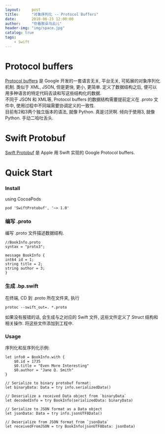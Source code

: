 ```yaml
---
layout:     post
title:      "对象序列化 -- Protocol Buffers"
date:       2018-06-23 12:00:00
author:     "你看那朵乌云儿"
header-img: "img/space.jpg"
catalog: true
tags:
    - Swift
---
```


# Protocol buffers 

[Protocol buffers](https://developers.google.com/protocol-buffers/) 是 Google 开发的一套语言无关, 平台无关, 可拓展的对象序列化机制. 类似于 XML, JSON, 但是更快, 更小, 更简单. 定义了数据结构之后, 便可以用多种语言的特定代码去读和写这些结构化的数据.  
不同于 JSON 和 XML等, Protocol buffers 的数据结构需要提前定义在 .proto 文件中, 使用过程中不同端需要协调定义的一致性.  
目前有2和3两个独立版本的语法, 就像 Python. 真是讨厌啊. 倾向于使用3, 就像 Python. 手动二哈吐舌头.

# Swift Protobuf

[Swift Protobuf](https://github.com/apple/swift-protobuf) 是 Apple 用 Swift 实现的 Google Protocol buffers.  

# Quick Start

### Install

using CocoaPods

	pod 'SwiftProtobuf', '~> 1.0'
	

### 编写 .proto

编写 .proto 文件描述数据结构.  

	//BookInfo.proto
	syntax = "proto3";

	message BookInfo {
	int64 id = 1;
	string title = 2;
	string author = 3;
	}

### 生成 .bp.swift

在终端, CD 到 .proto 所在文件夹, 执行

	protoc --swift_out=. *.proto
	
如果没有报错的话, 会生成与之对应的 Swift 文件, 这些文件定义了 Struct 结构和相关操作. 将这些文件添加到工程中.

### Usage

序列化和反序列化示例:

	let info0 = BookInfo.with {
		$0.id = 1735
		$0.title = "Even More Interesting"
		$0.author = "Jane Q. Smith"
	}

	// Serialize to binary protobuf format:
	let binaryData: Data = try info.serializedData()

	// Deserialize a received Data object from `binaryData`
	let decodedInfo = try BookInfo(serializedData: binaryData)

	// Serialize to JSON format as a Data object
	let jsonData: Data = try info.jsonUTF8Data()

	// Deserialize from JSON format from `jsonData`
	let receivedFromJSON = try BookInfo(jsonUTF8Data: jsonData)